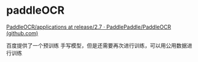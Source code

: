 # paddleOCR

[PaddleOCR/applications at release/2.7 · PaddlePaddle/PaddleOCR (github.com)](https://github.com/PaddlePaddle/PaddleOCR/tree/release/2.7/applications)

百度提供了一个预训练 手写模型，但是还需要再次进行训练，可以用公用数据进行训练

